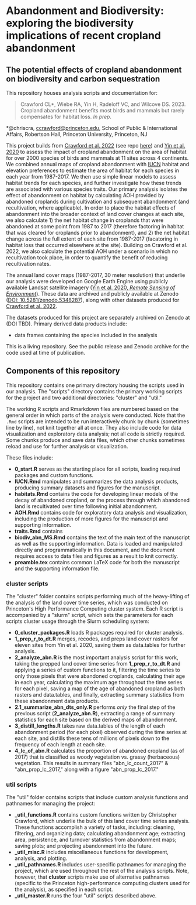 # Abandonment and Biodiversity: exploring the biodiversity implications of recent cropland abandonment
## The potential effects of cropland abandonment on biodiversity and carbon sequestration

This repository houses analysis scripts and documentation for:

> Crawford CL\*, Wiebe RA, Yin H, Radeloff VC, and Wilcove DS. 2023. Cropland abandonment benefits most birds and mammals but rarely compensates for habitat loss. *In prep.*

\*@chriscra, ccrawford@princeton.edu, School of Public & International Affairs, Robertson Hall, Princeton University, Princeton, NJ

This project builds from [Crawford et al. 2022](https://doi.org/10.1126/sciadv.abm8999) (see repo [here](https://github.com/chriscra/abandonment_trajectories)) and [Yin et al. 2020](https://doi.org/10.1016/j.rse.2020.111873) to assess the impact of cropland abandonment on the area of habitat for over 2000 species of birds and mammals at 11 sites across 4 continents.
We combined annual maps of cropland abandonment with [IUCN](https://www.iucnredlist.org/) habitat and elevation preferences to estimate the area of habitat for each species in each year from 1987-2017.
We then use simple linear models to assess habitat trends for each species, and further investigate how these trends are associated with various species traits.
Our primary analysis isolates the effect of abandonment on habitat by calculating AOH provided by abandoned croplands during cultivation and subsequent abandonment (and recultivation, where applicable). 
In order to place the habitat effects of abandonment into the broader context of land cover changes at each site, we also calculate 1) the net habitat change in croplands that were abandoned at some point from 1987 to 2017 (therefore factoring in habitat that was cleared for croplands prior to abandonment), and 2) the net habitat change across the full extent of each site from 1987-2017 (facatoring in habitat loss that occurred elsewhere at the site).
Building on Crawford et al. 2022, we also calculate the potential AOH under a scenario in which no recultivation took place, in order to quantify the benefit of reducing recultivation rates.

The annual land cover maps (1987-2017, 30 meter resolution) that underlie our analysis were developed on Google Earth Engine using publicly available Landsat satellite imagery ([Yin et al. 2020, *Remote Sensing of Environment*](https://doi.org/10.1016/j.rse.2020.111873)).
These data are archived and publicly available at Zenodo ([DOI: 10.5281/zenodo.5348287](https://doi.org/10.5281/zenodo.5348287)), along with other datasets produced for [Crawford et al. 2022](https://doi.org/10.1126/sciadv.abm8999).

The datasets produced for this project are separately archived on Zenodo at (DOI TBD).
Primary derived data products include:  
- data frames containing the species included in the analysis

This is a living repository.
See the public release and Zenodo archive for the code used at time of publication. 

## Components of this repository

This repository contains one primary directory housing the scripts used in our analysis.
The "scripts" directory contains the primary working scripts for the project and two additional directories: "cluster" and "util." 

The working R scripts and Rmarkdown files are numbered based on the general order in which parts of the analysis were conducted. 
Note that the `.Rmd` scripts are intended to be run interactively chunk by chunk (sometimes line by line), not knit together all at once. 
They also include code for data visualization and exploratory data analysis; not all code is strictly required. 
Some chunks produce and save data files, which other chunks sometimes reload and use for further analysis or visualization.

These files include:

- **0_start.R** serves as the starting place for all scripts, loading required packages and custom functions.
- **IUCN.Rmd** manipulates and summarizes the data analysis products, producing summary datasets and figures for the manuscript.
- **habitats.Rmd** contains the code for developing linear models of the decay of abandoned cropland, or the process through which abandoned land is recultivated over time following initial abandonment.
- **AOH.Rmd** contains code for exploratory data analysis and visualization, including the production of more figures for the manuscript and supporting information.
- **traits.Rmd** contains
- **biodiv_abn_MS.Rmd** contains the text of the main text of the manuscript as well as the supporting information. Data is loaded and manipulated directly and programmatically in this document, and the document requires access to data files and figures as a result to knit correctly.
- **preamble.tex** contains common LaTeX code for both the manuscript and the supporting information file.


### cluster scripts

The "cluster" folder contains scripts performing much of the heavy-lifting of the analysis of the land cover time series, which was conducted on Princeton's High Performance Computing cluster system. 
Each R script is accompanied by a "slurm" script, which sets the parameters for each scripts cluster usage through the Slurm scheduling system:

- **0_cluster_packages.R** loads R packages required for cluster analysis.
- **1_prep_r_to_dt.R** merges, recodes, and preps land cover rasters for eleven sites from Yin et al. 2020, saving them as data.tables for further analysis.
- **2_analyze_abn.R** is the most important analysis script for this work, taking the prepped land cover time series from **1_prep_r_to_dt.R** and applying a series of custom functions to it, filtering the time series to only those pixels that were abandoned croplands, calculating their age in each year, calculating the maximum age throughout the time series for each pixel, saving a map of the age of abandoned cropland as both rasters and data.tables, and finally, extracting summary statistics from these abandonment data products.
- **2.1_summarize_abn_dts_only.R** performs *only* the final step of the previous script (**2_analyze_abn.R**), extracting a range of summary statistics for each site based on the derived maps of abandonment.
- **3_distill_lengths.R** takes raw data.tables of the length of each abandonment period (for each pixel) observed during the time series at each site, and distills these tens of millions of pixels down to the frequency of each length at each site. 
- **4_lc_of_abn.R** calculates the proportion of abandoned cropland (as of 2017) that is classified as woody vegetation vs. grassy (herbaceous) vegetation. This results in summary files "abn_lc_count_2017" & "abn_prop_lc_2017," along with a figure "abn_prop_lc_2017."


### util scripts

The "util" folder contains scripts that include custom analysis functions and pathnames for managing the project:

- **_util_functions.R** contains custom functions written by Christopher Crawford, which underlie the bulk of this land cover time series analysis. These functions accomplish a variety of tasks, including: cleaning, filtering, and organizing data; calculating abandonment age; extracting area, persistence, and turnover statistics from abandonment maps; saving plots; and projecting abandonment into the future.
- **_util_misc.R** includes miscellaneous functions for development, analysis, and plotting.
- **_util_pathnames.R** includes user-specific pathnames for managing the project, which are used throughout the rest of the analysis scripts. Note, however, that **cluster** scripts make use of alternative pathnames (specific to the Princeton high-performance computing clusters used for the analysis), as specified in each script.
- **_util_master.R** runs the four "util" scripts described above.
